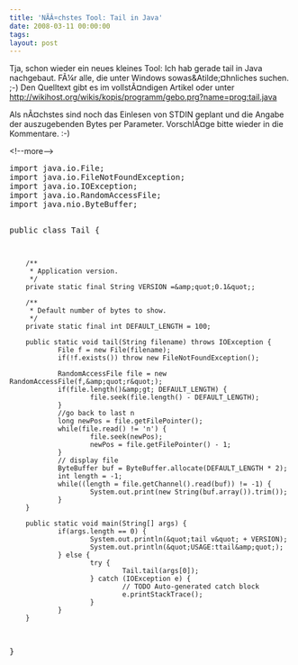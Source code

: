 ```yaml
---
title: 'NÃÂ¤chstes Tool: Tail in Java'
date: 2008-03-11 00:00:00 
tags: 
layout: post
---
```

Tja, schon wieder ein neues kleines Tool: Ich hab gerade tail in Java nachgebaut. F&Atilde;&frac14;r alle, die unter Windows sowas&amp;Atilde;&curren;hnliches suchen. ;-) Den Quelltext gibt es im vollst&Atilde;&curren;ndigen Artikel oder unter <a href="http://wikihost.org/wikis/kopis/programm/gebo.prg?name=prog:tail.java">http://wikihost.org/wikis/kopis/programm/gebo.prg?name=prog:tail.java</a>

Als n&Atilde;&curren;chstes sind noch das Einlesen von STDIN geplant und die Angabe der auszugebenden Bytes per Parameter. Vorschl&Atilde;&curren;ge bitte wieder in die Kommentare. :-)

&lt;!--more-->

<code></code>
<div class="CodeRay">
  <div class="code"><pre>import java.io.File;
import java.io.FileNotFoundException;
import java.io.IOException;
import java.io.RandomAccessFile;
import java.nio.ByteBuffer;

public class Tail {

        /**
         * Application version.
         */
        private static final String VERSION =&amp;quot;0.1&quot;;

        /**
         * Default number of bytes to show.
         */
        private static final int DEFAULT_LENGTH = 100;

        public static void tail(String filename) throws IOException {
                File f = new File(filename);
                if(!f.exists()) throw new FileNotFoundException();

                RandomAccessFile file = new RandomAccessFile(f,&amp;quot;r&quot;);
                if(file.length()&amp;gt; DEFAULT_LENGTH) {
                        file.seek(file.length() - DEFAULT_LENGTH);
                }
                //go back to last n
                long newPos = file.getFilePointer();
                while(file.read() != 'n') {
                        file.seek(newPos);
                        newPos = file.getFilePointer() - 1;
                }
                // display file
                ByteBuffer buf = ByteBuffer.allocate(DEFAULT_LENGTH * 2);
                int length = -1;
                while((length = file.getChannel().read(buf)) != -1) {
                        System.out.print(new String(buf.array()).trim());
                }
        }

        public static void main(String[] args) {
                if(args.length == 0) {
                        System.out.println(&quot;tail v&quot; + VERSION);
                        System.out.println(&quot;USAGE:ttail&amp;quot;);
                } else {
                        try {
                                Tail.tail(args[0]);
                        } catch (IOException e) {
                                // TODO Auto-generated catch block
                                e.printStackTrace();
                        }
                }
        }

}</pre></div>
</div>
